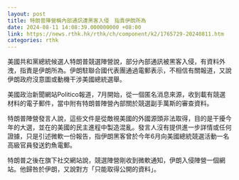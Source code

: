 ```yaml
---
layout: post
title: 特朗普陣營稱內部通訊遭黑客入侵　指責伊朗所為
date: 2024-08-11 14:08:39.000000000 +08:00
link: https://news.rthk.hk/rthk/ch/component/k2/1765729-20240811.htm
categories: rthk
---
```


美國共和黨總統候選人特朗普競選陣營說，部分內部通訊被黑客入侵，有資料外洩，指責是伊朗所為。伊朗駐聯合國代表團通過電郵表示，不相信有關報道，又說伊朗政府沒意圖或動機干涉美國總統選舉。

美國政治新聞網站Politico報道，7月開始，從一個匿名消息來源，收到載有競選材料的電子郵件，當中附有特朗普陣營內部關於競選副手萬斯的審查資料。

特朗普陣營發言人說，這些文件是從敵視美國的外國源頭非法取得，目的是干擾今年的大選，並在的美國的民主進程中製造混亂。發言人沒有提供進一步詳情或任何證據，只是引述微軟一份報告，指伊朗黑客曾於今年6月向美國總統競選活動一名高級官員發送釣魚電郵。

特朗普之後在旗下社交網站說，競選陣營剛收到微軟通知，伊朗入侵陣營一個網站。他歸咎於伊朗，又說對方「只能取得公開的資料」。
